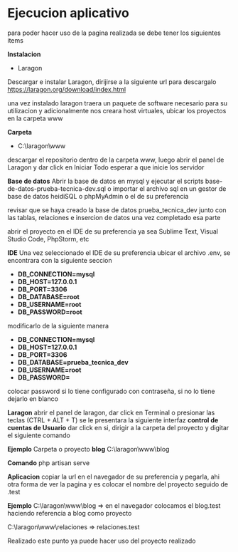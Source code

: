 # Ejecucion aplicativo

para poder hacer uso de la pagina realizada se debe tener los siguientes items

**Instalacion**
- Laragon

Descargar e instalar Laragon, dirijirse a la siguiente url para descargalo https://laragon.org/download/index.html

una vez instalado laragon traera un paquete de software necesario para su utilizacion y adicionalmente nos creara host virtuales, ubicar los proyectos en la carpeta www

**Carpeta**
- C:\laragon\www

descargar el repositorio dentro de la carpeta www, luego  abrir el panel de Laragon y dar click en Iniciar Todo esperar a que inicie los servidor

**Base de datos**
Abrir la base de datos en mysql y ejecutar el scripts base-de-datos-prueba-tecnica-dev.sql o importar el archivo sql en un gestor de base de datos heidiSQL o phpMyAdmin o el de su preferencia

revisar que se haya creado la base de datos prueba_tecnica_dev junto con las tablas, relaciones e insercion de datos una vez completado esa parte

abrir el proyecto en el IDE de su preferencia ya sea Sublime Text, Visual Studio Code, PhpStorm, etc

**IDE**
Una vez seleccionado el IDE de su preferencia ubicar el archivo .env, se encontrara con la siguiente seccion 

- **DB_CONNECTION=mysql**
- **DB_HOST=127.0.0.1**
- **DB_PORT=3306**
- **DB_DATABASE=root**
- **DB_USERNAME=root**
- **DB_PASSWORD=root**

modificarlo de la siguiente manera 

- **DB_CONNECTION=mysql**
- **DB_HOST=127.0.0.1**
- **DB_PORT=3306**
- **DB_DATABASE=prueba_tecnica_dev**
- **DB_USERNAME=root**
- **DB_PASSWORD=**

colocar password si lo tiene configurado con contraseña, si no lo tiene dejarlo en blanco

**Laragon**
abrir el panel de laragon, dar click en Terminal o presionar las teclas  (CTRL + ALT + T) se le presentara la siguiente interfaz **control de cuentas de Usuario** dar click en si, dirigir a la carpeta del proyecto y digitar el siguiente comando 

**Ejemplo**
Carpeta o proyecto **blog**
C:\laragon\www\blog


 **Comando** php artisan serve
 
 **Aplicacion**
 copiar la url en el navegador de su preferencia y pegarla, ahi otra forma de ver la pagina y es colocar el nombre del proyecto seguido de .test
 
 **Ejemplo**
C:\laragon\www\blog => en el navegador colocamos el blog.test haciendo referencia a blog como proyecto

C:\laragon\www\relaciones => relaciones.test

Realizado este punto ya puede hacer uso del proyecto realizado
